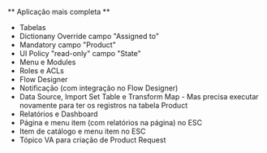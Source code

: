 ** Aplicação mais completa **

- Tabelas
- Dictionany Override campo "Assigned to"
- Mandatory campo "Product"
- UI Policy "read-only" campo "State"
- Menu e Modules
- Roles e ACLs
- Flow Designer
- Notificação (com integração no Flow Designer)
- Data Source, Import Set Table e Transform Map - Mas precisa executar novamente para ter os registros na tabela Product
- Relatórios e Dashboard
- Página e menu item (com relatórios na página) no ESC
- Item de catálogo e menu item no ESC
- Tópico VA para criação de Product Request
